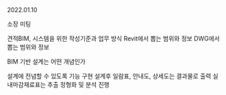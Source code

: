 2022.01.10

소장 미팅

견적BIM, 시스템을 위한 작성기준과 업무 방식
Revit에서 뽑는 범위와 정보
DWG에서 뽑는 범위와 정보

BIM 기반 설계는 어떤 개념인가

설계에 전념할 수 있도록 기능 구현
설계후 일람표, 안내도, 상세도는 결과물로 출력
실내마감재료표는 추출 정형화 및 분석 진행




